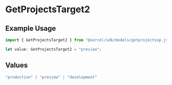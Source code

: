 # GetProjectsTarget2

## Example Usage

```typescript
import { GetProjectsTarget2 } from "@vercel/sdk/models/getprojectsop.js";

let value: GetProjectsTarget2 = "preview";
```

## Values

```typescript
"production" | "preview" | "development"
```